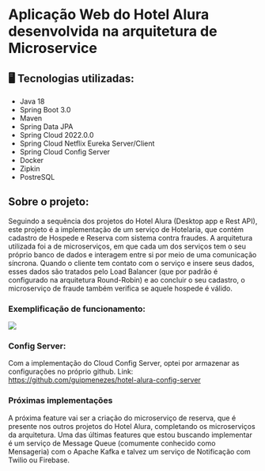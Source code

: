 # Aplicação Web do Hotel Alura desenvolvida na arquitetura de Microservice

## 🖥️ Tecnologias utilizadas:
* Java 18
* Spring Boot 3.0
* Maven
* Spring Data JPA
* Spring Cloud 2022.0.0
* Spring Cloud Netflix Eureka Server/Client
* Spring Cloud Config Server
* Docker
* Zipkin
* PostreSQL

## Sobre o projeto:
Seguindo a sequência dos projetos do Hotel Alura (Desktop app e Rest API), este projeto é a implementação de um serviço de Hotelaria, que contém cadastro de Hospede e Reserva com sistema contra fraudes.
A arquitetura utilizada foi a de microserviços, em que cada um dos serviços tem o seu próprio banco de dados e interagem entre si por meio de uma comunicação síncrona.
Quando o cliente tem contato com o serviço e insere seus dados, esses dados são tratados pelo Load Balancer (que por padrão é configurado na arquitetura Round-Robin) e ao concluir o seu cadastro, o microserviço de fraude também verifica se aquele hospede é válido.
<br>
### Exemplificação de funcionamento:
<img src="https://user-images.githubusercontent.com/86692306/213831794-44d95f2d-e760-4b2e-a676-1201e72a79df.png" />
<br>

### Config Server:
Com a implementação do Cloud Config Server, optei por armazenar as configurações no próprio github.
Link: https://github.com/guipmenezes/hotel-alura-config-server

### Próximas implementações

A próxima feature vai ser a criação do microserviço de reserva, que é presente nos outros projetos do Hotel Alura, completando os microserviços da arquitetura. Uma das últimas features que estou buscando implementar é um serviço de Message Queue (comumente conhecido como Mensageria) com o Apache Kafka e talvez um serviço de Notificação com Twilio ou Firebase.
<br>
<br>
